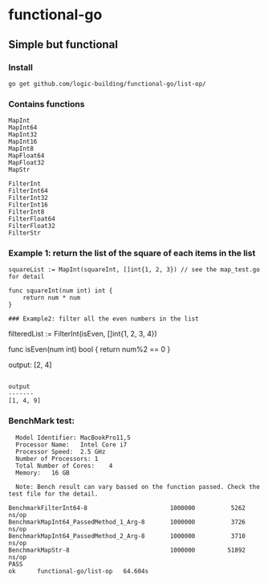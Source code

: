 # functional-go
## Simple but functional
### Install
```
go get github.com/logic-building/functional-go/list-op/
```

### Contains functions
```
MapInt
MapInt64
MapInt32
MapInt16
MapInt8
MapFloat64
MapFloat32
MapStr

FilterInt
FilterInt64
FilterInt32
FilterInt16
FilterInt8
FilterFloat64
FilterFloat32
FilterStr
```

### Example 1: return the list of the square of each items in the list
```
squareList := MapInt(squareInt, []int{1, 2, 3}) // see the map_test.go for detail

func squareInt(num int) int {
	return num * num
}

### Example2: filter all the even numbers in the list
```
filteredList := FilterInt(isEven, []int{1, 2, 3, 4})

func isEven(num int) bool {
	return num%2 == 0
}

output:
[2, 4]
```

output
-------
[1, 4, 9]
```

### BenchMark test:
```
  Model Identifier:	MacBookPro11,5
  Processor Name:	Intel Core i7
  Processor Speed:	2.5 GHz
  Number of Processors:	1
  Total Number of Cores:	4
  Memory:	16 GB

  Note: Bench result can vary bassed on the function passed. Check the test file for the detail.
```

```
BenchmarkFilterInt64-8                   	 1000000	      5262 ns/op
BenchmarkMapInt64_PassedMethod_1_Arg-8   	 1000000	      3726 ns/op
BenchmarkMapInt64_PassedMethod_2_Arg-8   	 1000000	      3710 ns/op
BenchmarkMapStr-8                        	 1000000	     51892 ns/op
PASS
ok  	functional-go/list-op	64.604s
```
